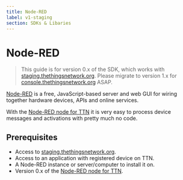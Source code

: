```yaml
---
title: Node-RED
label: v1-staging
section: SDKs & Libaries
---
```


# Node-RED

> This guide is for version 0.x of the SDK, which works with [staging.thethingsnetwork.org](staging.thethingsnetwork.org). Please migrate to version 1.x for [console.thethingsnetwork.org](console.thethingsnetwork.org) ASAP.

[Node-RED](http://nodered.org/) is a free, JavaScript-based server and web GUI for wiring together hardware devices, APIs and online services.

With the [Node-RED node for TTN](https://www.npmjs.com/package/node-red-contrib-ttn) it is very easy to process device messages and activations with pretty much no code.

## Prerequisites

* Access to [staging.thethingsnetwork.org](https://staging.thethingsnetwork.org/).
* Access to an application with registered device on TTN.
* A Node-RED instance or server/computer to install it on.
* Version 0.x of the [Node-RED node for TTN](https://www.npmjs.com/package/node-red-contrib-ttn).
